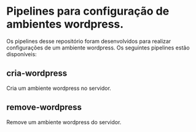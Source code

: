 # Pipelines para configuração de ambientes wordpress.

Os pipelines desse repositório foram desenvolvidos para realizar configurações de um ambiente wordpress. Os seguintes pipelines estão disponíveis:


## cria-wordpress

Cria um ambiente wordpress no servidor.



## remove-wordpress

Remove um ambiente wordpress do servidor.
